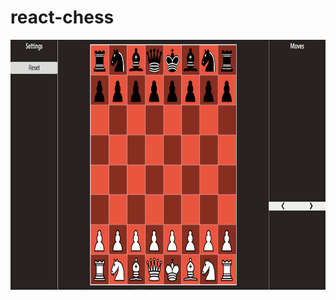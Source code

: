 # react-chess
<img width="800" height="400" src="public/assets/react-chess.png" alt="react-chess">

